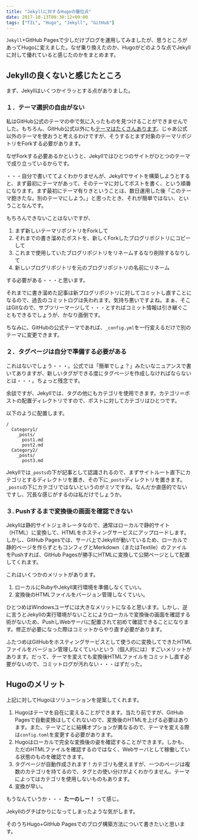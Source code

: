 ```yaml
---
title: "Jekyllに対するHugoの優位点"
date: 2017-10-13T00:30:12+09:00
tags: ["TIL", "Hugo", "Jekyll", "GitHub"]
---
```

`Jekyll`+GitHub Pagesで少しだけブログを運用してみましたが、思うところがあってHugoに変えました。なぜ乗り換えたのか、Hugoがどのような点でJekyllに対して優れていると感じたのかをまとめます。
<!--more-->

## Jekyllの良くないと感じたところ
まず、Jekyllはいくつかイラッとする点がありました。

### １．テーマ選択の自由がない
私はGitHub公式のテーマの中で気に入ったものを見つけることができませんでした。もちろん、GitHub公式以外にも[テーマはたくさんあります](http://jekyllthemes.org)。じゃあ公式以外のテーマを使おうと考えるわけですが、そうするとまず対象のテーマリポジトリをForkする必要があります。

なぜForkする必要あるかというと、Jekyllではひとつのサイトがひとつのテーマで成り立っているからです。

・・・自分で書いててよくわかりませんが、Jekyllでサイトを構築しようとすると、まず最初にテーマがあって、そのテーマに対してポストを書く、という順番になります。まず最初にテーマ有りきということは、数日運用した後「このテーマ飽きたな。別のテーマにしよう。」と思ったとき、それが簡単ではない、ということなんです。

もちろんできないことはないですが、

1. まず新しいテーマリポジトリをForkして
2. それまでの書き溜めたポストを、新しくForkしたブログリポジトリにコピーして
3. これまで使用していたブログリポジトリをリネームするなり削除するなりして
4. 新しいブログリポジトリを元のブログリポジトリの名前にリネーム

する必要がある・・・と思います。

それまでに書き溜めた記事は新ブログリポジトリに対してコミットし直すことになるので、過去のコミットログは失われます。気持ち悪いですよね。まぁ、そこはGitなので、サブツリーマージして・・・とすればコミット情報は引き継ぐこともできるでしょうが、かなり面倒です。

ちなみに、GitHubの公式テーマであれば、`_config.yml`を一行変えるだけで別のテーマに変更できます。

### ２．タグページは自分で準備する必要がある
これはないでしょう・・・。公式では「簡単でしょ？」みたいなニュアンスで書いてありますが、新しいタグができる度にタグページを作成しなければならないとは・・・。ちょっと残念です。

余談ですが、Jekyllでは、タグの他にもカテゴリを使用できます。カテゴリ＝ポストの配置ディレクトリですので、ポストに対してカテゴリはひとつです。

以下のように配置します。
```
/
  Category1/
    _posts/
      post1.md
      post2.md
  Category2/
    _posts/
      post3.md
```
Jekyllでは`_posts`の下が記事として認識されるので、まずサイトルート直下にカテゴリとするディレクトリを置き、その下に`_posts`ディレクトリを置きます。`_posts`の下にカテゴリではないというのがミソですね。なんだか直感的でないですし、冗長な感じがするのは私だけでしょうか。

### ３. Pushするまで変換後の画面を確認できない
Jekyllは静的サイトジェネレータなので、通常はローカルで静的サイト（HTML）に変換して、HTMLをホスティングサービスにアップロードします。しかし、GitHub Pagesでは、サーバ上でJekyllが動いているため、ローカルで静的ページを作らずともコンフィグとMerkdown（またはTextile）のファイルをPushすれば、GitHub Pagesが勝手にHTMLに変換して公開ページとして配置してくれます。

これはいくつかのメリットがあります。

1. ローカルにRubyやJekyll実行環境を準備しなくていい。
2. 変換後のHTMLファイルをバージョン管理しなくていい。

ひとつめはWindowsユーザには大きなメリットになると思います。しかし、逆に言うとJekyllの実行環境がないことによりローカルで変換後の画面を確認する術がないため、PushしWebサーバに配置されて初めて確認できることになります。修正が必要になった際はコミットからやり直す必要があります。

ふたつめはGitHubをホスティングサービスとして使うのに変換してできたHTMLファイルをバージョン管理しなくていいという（個人的には）すごいメリットがあります。だって、テーマを変えても変換後HTMLファイルをコミットし直す必要がないので、コミットログが汚れない・・・はずだった。


## Hugoのメリット
上記に対してHugoはソリューションを提案してくれます。

1. Hugoはテーマを自在に変えることができます。当たり前ですが、GitHub Pagesで自動変換はしてくれないので、変換後のHTMLを上げる必要はあります。また、テーマごとに結構オプションが異なるので、テーマを変える際は`config.toml`を変更する必要があります。
2. Hugoはローカルで完全な変換後の姿を確認することができます。しかも、ただのHTMLファイルを確認するのではなく、Webサーバとして稼働している状態のものを確認できます。
3. タグページが自動作成されます！カテゴリも使えますが、一つのページは複数のカテゴリを持てるので、タグとの使い分けがよくわかりません。テーマによってはカテゴリを使用しないものもあります。
4. 変換が早い。

もうなんていうか・・・ **たーのしー！** って感じ。

Jekyllのグチばかりになってしまったような気がします。

そのうちHugo+GitHub Pagesでのブログ構築方法について書きたいと思います。
